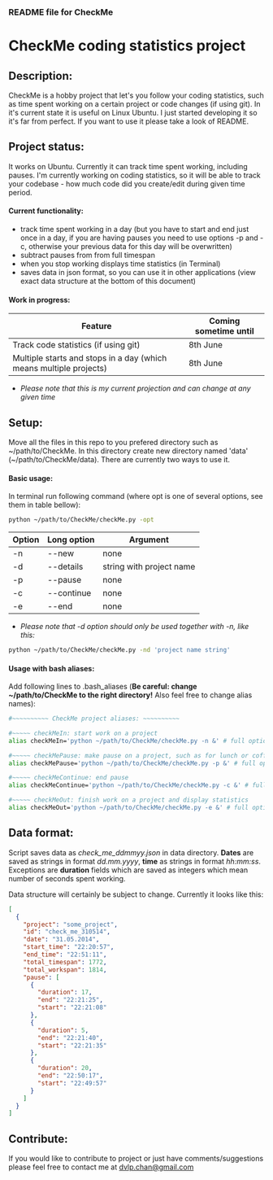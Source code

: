 ### README file for CheckMe

# CheckMe coding statistics project

## Description:
CheckMe is a hobby project that let's you follow your coding statistics, such as time spent working on a certain project or code changes (if using git). In it's current state it is useful on Linux Ubuntu. I just started developing it so it's far from perfect. If you want to use it please take a look of README.

## Project status:
It works on Ubuntu. Currently it can track time spent working, including pauses. I'm currently working on coding statistics, so it will be able to track your codebase - how much code did you create/edit during given time period.

#### Current functionality:
- track time spent working in a day (but you have to start and end just once in a day, if you are having pauses you need to use options -p and -c, otherwise your previous data for this day will be overwritten)
- subtract pauses from from full timespan
- when you stop working displays time statistics (in Terminal)
- saves data in json format, so you can use it in other applications (view exact data structure at the bottom of this document)

#### Work in progress:

Feature | Coming sometime until
------- | ---------------------
Track code statistics (if using git) | 8th June
Multiple starts and stops in a day (which means multiple projects) | 8th June

- *Please note that this is my current projection and can change at any given time*

## Setup:
Move all the files in this repo to you prefered directory such as ~/path/to/CheckMe. In this directory create new directory named 'data' (~/path/to/CheckMe/data). There are currently two ways to use it.

#### Basic usage:
In terminal run following command (where opt is one of several options, see them in table bellow):

```bash
python ~/path/to/CheckMe/checkMe.py -opt
```

Option | Long option | Argument
-------|-------------|---------
-n | --new | none
-d | --details | string with project name
-p | --pause | none
-c | --continue | none
-e | --end | none

- *Please note that -d option should only be used together with -n, like this:*
```bash
python ~/path/to/CheckMe/checkMe.py -nd 'project name string'
```

#### Usage with bash aliases:
Add following lines to .bash_aliases (**Be careful: change ~/path/to/CheckMe to the right directory!** Also feel free to change alias names):
```bash
#~~~~~~~~~~ CheckMe project aliases: ~~~~~~~~~~

#~~~~~ checkMeIn: start work on a project
alias checkMeIn='python ~/path/to/CheckMe/checkMe.py -n &' # full option: --new

#~~~~~ checkMePause: make pause on a project, such as for lunch or coffe break
alias checkMePause='python ~/path/to/CheckMe/checkMe.py -p &' # full option: --pause

#~~~~~ checkMeContinue: end pause
alias checkMeContinue='python ~/path/to/CheckMe/checkMe.py -c &' # full option: --continue

#~~~~~ checkMeOut: finish work on a project and display statistics
alias checkMeOut='python ~/path/to/CheckMe/checkMe.py -e &' # full option: --end
```

## Data format:
Script saves data as *check_me_ddmmyy.json* in data directory. **Dates** are saved as strings in format *dd.mm.yyyy*, **time** as strings in format *hh:mm:ss*. Exceptions are **duration** fields which are saved as integers which mean number of seconds spent working.

Data structure will certainly be subject to change. Currently it looks like this:
```json
[
  {
    "project": "some_project",  
    "id": "check_me_310514",
    "date": "31.05.2014",
    "start_time": "22:20:57", 
    "end_time": "22:51:11",
    "total_timespan": 1772, 
    "total_workspan": 1814, 
    "pause": [
      {
        "duration": 17, 
        "end": "22:21:25", 
        "start": "22:21:08"
      }, 
      {
        "duration": 5, 
        "end": "22:21:40", 
        "start": "22:21:35"
      }, 
      {
        "duration": 20, 
        "end": "22:50:17", 
        "start": "22:49:57"
      }
    ]
  }
]
```

## Contribute:
If you would like to contribute to project or just have comments/suggestions please feel free to contact me at dvlp.chan@gmail.com